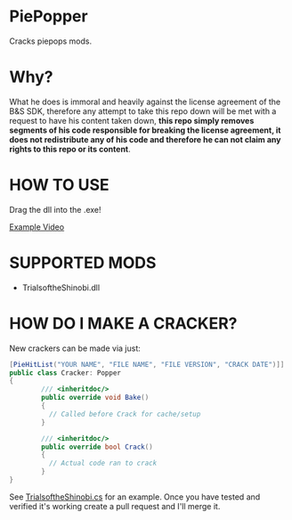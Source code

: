 # PiePopper
 Cracks piepops mods.
 
 # Why?
What he does is immoral and heavily against the license agreement of the B&S SDK, therefore any attempt to take this repo down will be met with a request to have his content taken down, **this repo simply removes segments of his code responsible for breaking the license agreement, it does not redistribute any of his code and therefore he can not claim any rights to this repo or its content**.

# HOW TO USE
Drag the dll into the .exe!

[Example Video](https://i.imgur.com/tHvhmNk.mp4)

# SUPPORTED MODS
- TrialsoftheShinobi.dll

# HOW DO I MAKE A CRACKER?
New crackers can be made via just:
```cs
[PieHitList("YOUR NAME", "FILE NAME", "FILE VERSION", "CRACK DATE")]]
public class Cracker: Popper
{
        /// <inheritdoc/>
        public override void Bake()
        {
          // Called before Crack for cache/setup
        }

        /// <inheritdoc/>
        public override bool Crack()
        {
          // Actual code ran to crack
        }
}
```
See [TrialsoftheShinobi.cs](https://github.com/imememani/PiePopper/blob/main/Scripts/Crackers/TrialsoftheShinobi.cs) for an example.
Once you have tested and verified it's working create a pull request and I'll merge it.
